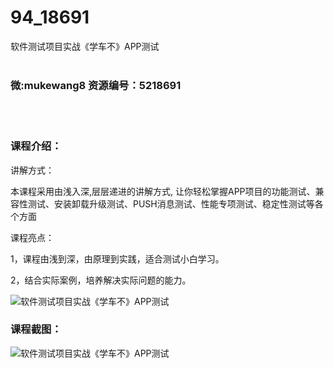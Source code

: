 # 94_18691
软件测试项目实战《学车不》APP测试
<br/></br>
<h3>微:mukewang8 资源编号：5218691</h3>
<br/></br>
<h3>课程介绍：</h3>
<p>讲解方式：</p>
<p>本课程采用由浅入深,层层递进的讲解方式, 让你轻松掌握APP项目的功能测试、兼容性测试、安装卸载升级测试、PUSH消息测试、性能专项测试、稳定性测试等各个方面</p>
<p>课程亮点：</p>
<p>1，课程由浅到深，由原理到实践，适合测试小白学习。</p>
<p>2，结合实际案例，培养解决实际问题的能力。</p>
<p><img src="https://www.ko996.com/wp-content/uploads/img/2021/02/1-94-300x167.png" alt="软件测试项目实战《学车不》APP测试"></p>
<div class="info-desc">
<h3>课程截图：</h3>
<p><img src="https://www.ko996.com/wp-content/uploads/img/2021/02/2-100.png" alt="软件测试项目实战《学车不》APP测试"></p>


			
</div>

